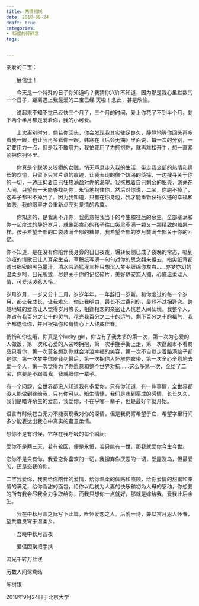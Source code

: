 ```yaml
---
title: 两情相悦
date: 2018-09-24
draft: true
categories:
- 45度的碎碎念
tags:


---
```




亲爱的二宝：

　　展信佳！

　　今天是一个特殊的日子你知道吗？我猜你兴许不知道，因为那是我心里默数的一个日子，距离遇上我最爱的二宝已经 天啦！念此，甚是欣愉。

　　说起来不知不觉已经快三个月了，三个月的时间，爱上你花了不到半个月，剩下两个半月都是爱着你，我的小可爱。

　　上次离别时分，倘若你回头，你会发现我其实驻足良久，静静地等你回头再多看我一眼，也让我再多看你一眼。韩寒在《后会无期》里面说，每一次的分别，一定要用力一点，但是我不敢用力，我怕我用了力拥抱你，就再难松开手，想一直紧紧把你拥怀里。

　　你真是个聪明又狡猾的女贼，悄无声息走入我的生活，带走我全部的热情和绵长的欢愉，只留下只言片语的痕迹，让我表现的像个饥渴的侦探，一边搜寻关于你的一切，一边压抑着自己狂热满盈对你的渴望。我拖拽着自己剩余的躯壳，游荡在人间，只望有一天能够找到你，永恒地抱住你，然后对你说，二宝，你跑不掉了，这辈子都甩不掉我了。因为我知道，只有在你身边，我才能重新获得久违的幸福和依恋，我的眼里才会重新点亮对爱情的希冀。

　　你知道的，是我离不开你，我愿意把我当下的今生和往后的余生，全部塞满和你一起度过的静好岁月，就像那贪心的孩子往口袋里塞满一颗又一颗精致的糖果一样。孩子希望全部的口袋装满全部的糖果，我希望全部的岁月载满全部关于你的回忆。

你不知道，是在没有你陪伴我身旁的日日夜夜，辗转反侧已成了夜晚的常态，唱到沙哑的情歌已让人耳朵生茧，草稿纸写满一句句对你的思念翻来覆去，指尖纸背都透出细密的黑色墨汁，清水若酒猛灌三杯只想沉入梦乡缠绵你左右……亦梦亦幻的温柔乡呵，目光所致，尽是关于你的记忆碎片，美好静安恋人拥，心底温柔动人情，可爱活泼惹人怜。

岁月岁月，一岁又分十二月，岁岁年年，一年辞旧一岁新。和你度过的每一个岁月，都让我成长，让我难忘。你让我明白，最长不过离别伤，最短不过相逢恋。跨越地域的爱恋让人觉得岁月悠长，相逢相恋的亲密让人恍若人间仙境。我整个人，你占有我百分之七十的灵气，花光我百分之二十的运气，剩下百分之十的福气，我全都送给你，并且祝福你和有情心上人终成佳眷。

悄悄和你说哦，你真是个lucky girl，你占有了我太多的第一次，第一次为心爱的人做饭，第一次和心爱的人亲吻拥抱，第一次手挽手街上走，第一次逛超市不看商品只看你，第一次莫名想到你就会洋溢幸福的笑容，第一次不自觉走着路满脑子都是你，第一次梦中你陪我到最后，第一次拥你入怀解你衣带，第一次全心全意地去爱一个人，第一次觉得为了你愿意和整个世界对抗……这么多第一次，全给了二宝，你要是不跟着我，我就缠你一辈子。

有一个问题，全世界都没人知道我有多爱你，只有你知道，有一件事情，全世界都没人能做到嫁给我，只有你可以。暗生情愫，我们是水到渠成的感情，长长久久，我们是暗许余生的爱恋，我爱你，不在乎哪一辈子，但是最好早就开始。

语言有时候苍白无力不能表现我对你的深情，但是我仍寄希望于它，希望字里行间多少能表达出我心中真实的蜜意柔情。

想你不是有时候，它存在我呼吸的每个瞬间;

爱你不是两三天，若有轮回，便是永恒，若只能有一世，那我就爱你今生今世。

恋你不是只有你，我爱恋你喜欢的一切，我摒弃你厌恶的一切，爱屋及乌，但最爱的，还是恋我的你。

二宝我爱你，我要给你陪伴的爱情，给你温柔的体贴和照顾，给你爱情的甜蜜和亲情的满足，给你香甜的面包，给你以后初为人妻的快乐和初为人母的感动，你想要的所有我会尽我全力争取给你，而我只想你一点就好，那就是嫁给我，爱我此后余生。


　　我在中秋月圆之际写下此篇，唯怀爱恋之人。后附一诗，兼以赏月思人怀春，望共度良宵于温柔乡。

　　吾晓中秋月圆夜

　　爱侣团聚把手携

流光千转万丝缕

历数人间鸳鸯结


陈树银

2018年9月24日于北京大学